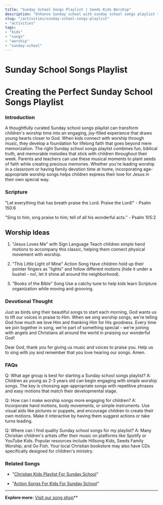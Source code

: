 ```yaml
---
title: "Sunday School Songs Playlist | Seeds Kids Worship"
description: "Enhance Sunday school with sunday school songs playlist that teach faith through music. Educational worship resources for children."
slug: "/activities/sunday-school-songs-playlist"
- "activities"
tags:
- "kids"
- "songs"
- "worship"
- "sunday-school"
---
```


# Sunday School Songs Playlist

# Creating the Perfect Sunday School Songs Playlist

### Introduction
A thoughtfully curated Sunday school songs playlist can transform children's worship time into an engaging, joy-filled experience that draws young hearts closer to God. When kids connect with worship through music, they develop a foundation for lifelong faith that goes beyond mere memorization. The right Sunday school songs playlist combines fun, biblical truth, and memorable melodies that stick with children throughout their week. Parents and teachers can use these musical moments to plant seeds of faith while creating precious memories. Whether you're leading worship in a classroom or having family devotion time at home, incorporating age-appropriate worship songs helps children express their love for Jesus in their own special way.

### Scripture
"Let everything that has breath praise the Lord. Praise the Lord!" - Psalm 150:6

"Sing to him, sing praise to him; tell of all his wonderful acts." - Psalm 105:2

## Worship Ideas
1. "Jesus Loves Me" with Sign Language
Teach children simple hand motions to accompany this classic, helping them connect physical movement with worship.

2. "This Little Light of Mine" Action Song
Have children hold up their pointer fingers as "lights" and follow different motions (hide it under a bushel - no!, let it shine all around the neighborhood).

3. "Books of the Bible" Song
Use a catchy tune to help kids learn Scripture organization while moving and grooving.

### Devotional Thought
Just as birds sing their beautiful songs to start each morning, God wants us to lift our voices in praise to Him. When we sing worship songs, we're telling God how much we love Him and thanking Him for His goodness. Every time we join together in song, we're part of something special - we're joining with angels and Christians all around the world in praising our wonderful God!

Dear God, thank you for giving us music and voices to praise you. Help us to sing with joy and remember that you love hearing our songs. Amen.

### FAQs

Q: What age group is best for starting a Sunday school songs playlist?
A: Children as young as 2-3 years old can begin engaging with simple worship songs. The key is choosing age-appropriate songs with repetitive phrases and easy motions that match their developmental stage.

Q: How can I make worship songs more engaging for children?
A: Incorporate hand motions, body movements, or simple instruments. Use visual aids like pictures or puppets, and encourage children to create their own motions. Make it interactive by having them suggest actions or take turns leading.

Q: Where can I find quality Sunday school songs for my playlist?
A: Many Christian children's artists offer their music on platforms like Spotify or YouTube Kids. Popular resources include Hillsong Kids, Seeds Family Worship, and Go Fish. Your local Christian bookstore may also have CDs specifically designed for children's ministry.

### Related Songs

- "[Christian Kids Playlist For Sunday School](/activities/christian-kids-playlist-for-sunday-school/)"

- "[Action Songs For Kids For Sunday School](/activities/action-songs-for-kids-for-sunday-school/)"

---

**Explore more:** [Visit our song shop](https://seedskidsworship.com/shop)**

<!-- Schema Markup -->
<script type="application/ld+json">
{
  "@context": "https://schema.org",
  "@type": "MusicRecording",
  "name": "Sunday School Songs Playlist",
  "byArtist": {
    "@type": "MusicGroup",
    "name": "Seeds Kids Worship"
  },
  "isFamilyFriendly": true,
  "url": "https://seedskidsworship.com/activities/sunday-school-songs-playlist/"
}
</script>